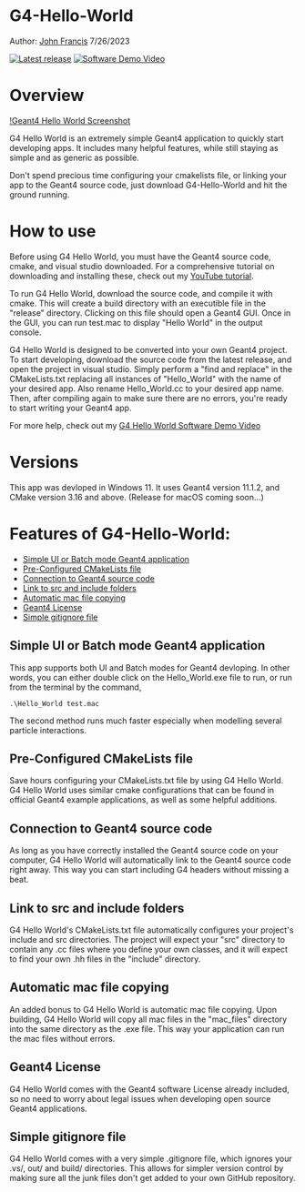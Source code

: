 # G4-Hello-World
Author: [John Francis](https://github.com/john9francis) 7/26/2023

[![Latest release](https://img.shields.io/badge/Release:-v0.1.0-violet)](https://github.com/john9francis/G4-Hello-World/releases/latest) 
[![Software Demo Video](https://img.shields.io/badge/Software_demo-YouTube-red)](https://www.youtube.com/channel/UCDJQomy5ICn2fkJWiCm9Dig)

# Overview

[!Geant4 Hello World Screenshot](g4_hello_world.png)

G4 Hello World is an extremely simple Geant4 application to quickly start developing apps. It includes many helpful features, while still staying as simple and as generic as possible.

Don't spend precious time configuring your cmakelists file, or linking your app to the Geant4 source code, just download G4-Hello-World and hit the ground running.

# How to use

Before using G4 Hello World, you must have the Geant4 source code, cmake, and visual studio downloaded. For a comprehensive tutorial on downloading and installing these, check out my [YouTube tutorial](https://youtu.be/w7k9PK1Ipv8). 

To run G4 Hello World, download the source code, and compile it with cmake. This will create a build directory with an executible file in the "release" directory. Clicking on this file should open a Geant4 GUI. Once in the GUI, you can run test.mac to display "Hello World" in the output console.

G4 Hello World is designed to be converted into your own Geant4 project. To start developing, download the source code from the latest release, and open the project in visual studio. Simply perform a "find and replace" in the CMakeLists.txt replacing all instances of "Hello_World" with the name of your desired app. Also rename Hello_World.cc to your desired app name. Then, after compiling again to make sure there are no errors, you're ready to start writing your Geant4 app. 

For more help, check out my [G4 Hello World Software Demo Video](https://www.youtube.com/channel/UCDJQomy5ICn2fkJWiCm9Dig)

# Versions

This app was devloped in Windows 11. It uses Geant4 version 11.1.2, and CMake version 3.16 and above. (Release for macOS coming soon...)

# Features of G4-Hello-World:

- [Simple UI or Batch mode Geant4 application](#simple-ui-or-batch-mode-geant4-application)
- [Pre-Configured CMakeLists file](#pre-configured-cmakelists-file)
- [Connection to Geant4 source code](#connection-to-geant4-source-code)
- [Link to src and include folders](#link-to-src-and-include-folders)
- [Automatic mac file copying](#automatic-mac-file-copying)
- [Geant4 License](#geant4-license)
- [Simple gitignore file](#simple-gitignore-file)

## Simple UI or Batch mode Geant4 application

This app supports both UI and Batch modes for Geant4 devloping. In other words, you can either double click on the Hello_World.exe file to run, or run from the terminal by the command, 
```
.\Hello_World test.mac
```
The second method runs much faster especially when modelling several particle interactions.

## Pre-Configured CMakeLists file

Save hours configuring your CMakeLists.txt file by using G4 Hello World. G4 Hello World uses similar cmake configurations that can be found in official Geant4 example applications, as well as some helpful additions. 

## Connection to Geant4 source code

As long as you have correctly installed the Geant4 source code on your computer, G4 Hello World will automatically link to the Geant4 source code right away. This way you can start including G4 headers without missing a beat. 

## Link to src and include folders

G4 Hello World's CMakeLists.txt file automatically configures your project's include and src directories. The project will expect your "src" directory to contain any .cc files where you define your own classes, and it will expect to find your own .hh files in the "include" directory. 

## Automatic mac file copying

An added bonus to G4 Hello World is automatic mac file copying. Upon building, G4 Hello World will copy all mac files in the "mac_files" directory into the same directory as the .exe file. This way your application can run the mac files without errors. 

## Geant4 License

G4 Hello World comes with the Geant4 software License already included, so no need to worry about legal issues when developing open source Geant4 applications. 

## Simple gitignore file

G4 Hello World comes with a very simple .gitignore file, which ignores your .vs/, out/ and build/ directories. This allows for simpler version control by making sure all the junk files don't get added to your own GitHub repository. 

